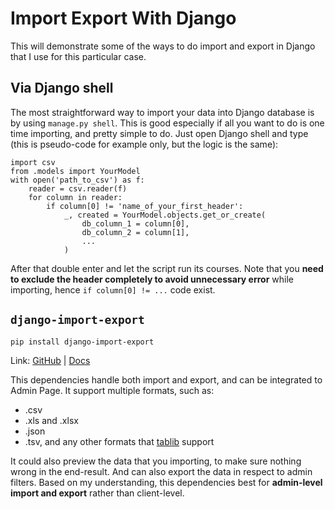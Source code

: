 # Import Export With Django

This will demonstrate some of the ways to do import and export in Django that I use for this particular case.

## Via Django shell
The most straightforward way to import your data into Django database is by using `manage.py shell`. This is good especially if all you want to do is one time importing, and pretty simple to do. Just open Django shell and type (this is pseudo-code for example only, but the logic is the same):
```
import csv
from .models import YourModel
with open('path_to_csv') as f:
    reader = csv.reader(f)
    for column in reader:
        if column[0] != 'name_of_your_first_header':
            _, created = YourModel.objects.get_or_create(
                db_column_1 = column[0],
                db_column_2 = column[1],
                ...
            )
```
After that double enter and let the script run its courses. Note that you **need to exclude the header completely to avoid unnecessary error** while importing, hence `if column[0] != ...` code exist.


## `django-import-export`
```
pip install django-import-export
```
Link: [GitHub]('https://github.com/django-import-export/django-import-export') | [Docs]('https://django-import-export.readthedocs.io/en/latest/index.html')

This dependencies handle both import and export, and can be integrated to Admin Page. It support multiple formats, such as:
- .csv
- .xls and .xlsx
- .json
- .tsv, and any other formats that [tablib]('https://github.com/jazzband/tablib') support

It could also preview the data that you importing, to make sure nothing wrong in the end-result. And can also export the data in respect to admin filters. Based on my understanding, this dependencies best for **admin-level import and export** rather than client-level.
